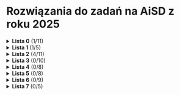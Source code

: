 # Rozwiązania do zadań na AiSD z roku 2025

<details>

<summary><b>Lista 0</b> (1/11)</summary>

## [Lista 0](./L00/Lista%200.pdf)

- [x] Zadanie 1
- [ ] Zadanie 2
- [ ] Zadanie 3
- [ ] Zadanie 4
- [ ] Zadanie 5
- [ ] Zadanie 6
- [ ] Zadanie 7
- [ ] Zadanie 8
- [ ] Zadanie 9 **Z**
- [ ] Zadanie 10
- [ ] Zadanie 11

</details>

<details>

<summary><b>Lista 1</b> (1/5)</summary>

## [Lista 1](./L01/Lista%201.pdf)

- [x] Zadanie 1
- [ ] Zadanie 2
- [ ] Zadanie 3
- [ ] Zadanie 4
- [ ] Zadanie 5

</details>

<details>

<summary><b>Lista 2</b> (4/11)</summary>

## [Lista 2](./L02/Lista%202.pdf)

- [x] Zadanie 0
- [x] [Zadanie 1](./L02/L02Z01.pdf)
- [x] [Zadanie 2](./L02/L02Z02.pdf)
- [ ] Zadanie 3
- [ ] Zadanie 4
- [x] [Zadanie 5](./L02/L02Z05.pdf)
- [x] [Zadanie 6](./L02/L02Z06.pdf)
- [ ] Zadanie 7
- [ ] Zadanie 8
- [ ] Zadanie 9
- [ ] Zadanie 10 **Z**

</details>

<details>

<summary><b>Lista 3</b> (0/10)</summary>

## [Lista 3](./L03/Lista%203.pdf)

- [ ] Zadanie 1
- [ ] Zadanie 2
- [ ] Zadanie 3
- [ ] Zadanie 4
- [ ] Zadanie 5
- [ ] Zadanie 6
- [ ] Zadanie 7
- [ ] Zadanie 8
- [ ] Zadanie 9
- [ ] Zadanie 10 **Z**

</details>

<details>

<summary><b>Lista 4</b> (0/8)</summary>

## [Lista 4](./L04/Lista%204.pdf)

- [ ] Zadanie 1
- [ ] Zadanie 2
- [ ] Zadanie 3
- [ ] Zadanie 4
- [ ] Zadanie 5
- [ ] Zadanie 6
- [ ] Zadanie 7
- [ ] Zadanie 8

</details>

<details>

<summary><b>Lista 5</b> (0/8)</summary>

## [Lista 5](./L05/Lista%205.pdf)

- [ ] Zadanie 1
- [ ] Zadanie 2
- [ ] Zadanie 3
- [ ] Zadanie 4
- [ ] Zadanie 5 **Z**
- [ ] Zadanie 6
- [ ] Zadanie 7
- [ ] Zadanie 8

</details>

<details>

<summary><b>Lista 6</b> (0/9)</summary>

## [Lista 6](./L06/Lista%206.pdf)

- [ ] Zadanie 1
- [ ] Zadanie 2
- [ ] Zadanie 3
- [ ] Zadanie 4
- [ ] Zadanie 5
- [ ] Zadanie 6
- [ ] Zadanie 7
- [ ] Zadanie 8
- [ ] Zadanie 9 **Z**

</details>

<details>

<summary><b>Lista 7</b> (0/5)</summary>

## [Lista 7](./L07/Lista%207.pdf)

- [ ] Zadanie 1
- [ ] Zadanie 2
- [ ] Zadanie 3
- [ ] Zadanie 4
- [ ] Zadanie 5
</details>

